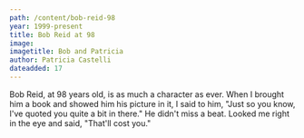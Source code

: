 ```yaml
---
path: /content/bob-reid-98
year: 1999-present
title: Bob Reid at 98
image: 
imagetitle: Bob and Patricia
author: Patricia Castelli
dateadded: 17
---
```


Bob Reid, at 98 years old, is as much a character as ever. When I brought him a book and showed him his picture in it, I said to him, "Just so you know, I've quoted you quite a bit in there." He didn't miss a beat. Looked me right in the eye and said, "That'll cost you."